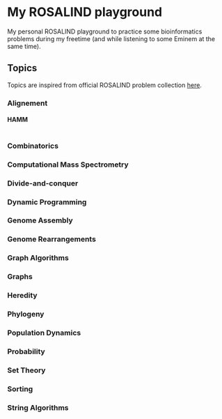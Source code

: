 # My ROSALIND playground 
My personal ROSALIND playground to practice some bioinformatics problems during my freetime (and while listening to some Eminem at the same time).

## Topics

Topics are inspired from official ROSALIND problem collection [here](http://rosalind.info/problems/topics/).

### Alignement

#### HAMM

```python

```
####

### Combinatorics

### Computational Mass Spectrometry

### Divide-and-conquer

### Dynamic Programming

### Genome Assembly

### Genome Rearrangements

### Graph Algorithms

### Graphs

### Heredity

### Phylogeny

### Population Dynamics

### Probability 

### Set Theory

### Sorting

### String Algorithms

